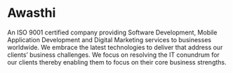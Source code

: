 # Awasthi
An ISO 9001 certified company providing Software Development, Mobile Application Development and Digital Marketing services to businesses worldwide. We embrace the latest technologies to deliver that address our clients’ business challenges. We focus on resolving the IT conundrum for our clients thereby enabling them to focus on their core business strengths.
